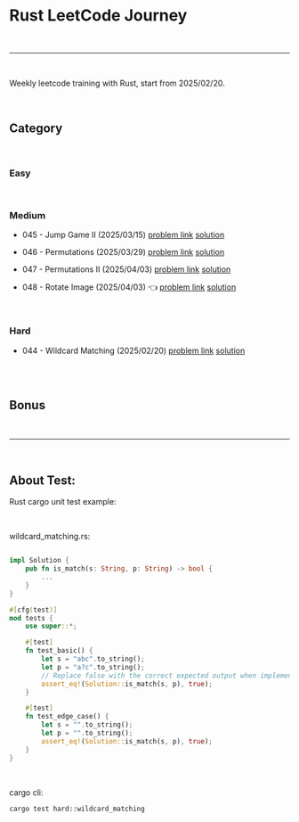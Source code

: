 # Rust LeetCode Journey

<br>

---

<br>

Weekly leetcode training with Rust, start from 2025/02/20.


<br>

## Category

<br>

### Easy

<br>

### Medium

* 045 - Jump Game II (2025/03/15) [problem link](https://leetcode.com/problems/jump-game-ii/) [solution](note/medium/045_jump_game_2.md)

* 046 - Permutations (2025/03/29) [problem link](https://leetcode.com/problems/permutations/description/) [solution](note/medium/046_permutations.md)

* 047 - Permutations II (2025/04/03) [problem link](https://leetcode.com/problems/permutations-ii/description/) [solution](note/medium/047_permutations_II.md)

* 048 -  Rotate Image (2025/04/03) 👈 [problem link](https://leetcode.com/problems/rotate-image/description/) [solution](note/medium/048_rotate_image.md)

<br>

### Hard

* 044 - Wildcard Matching (2025/02/20) [problem link](https://leetcode.com/problems/wildcard-matching/description/) [solution](note/hard/044_wildcard_matching.md)

<br>
<br>

## Bonus

<br>

---

<br>

## About Test:

Rust cargo unit test example:

<br>

wildcard_matching.rs:

```rust

impl Solution {
    pub fn is_match(s: String, p: String) -> bool {
        ...
    }
}

#[cfg(test)]
mod tests {
    use super::*;

    #[test]
    fn test_basic() {
        let s = "abc".to_string();
        let p = "a?c".to_string();
        // Replace false with the correct expected output when implemented.
        assert_eq!(Solution::is_match(s, p), true);
    }

    #[test]
    fn test_edge_case() {
        let s = "".to_string();
        let p = "".to_string();
        assert_eq!(Solution::is_match(s, p), true);
    }
}
```

<br>

cargo cli:
```
cargo test hard::wildcard_matching
```